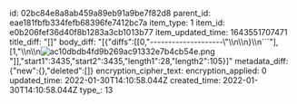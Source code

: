 id: 02bc84e8a8ab459a89eb91a9be7f82d8
parent_id: eae181fbfb334fefb68396fe7412bc7a
item_type: 1
item_id: e0b206fef36d40f8b1283a3cb1013b77
item_updated_time: 1643551707471
title_diff: "[]"
body_diff: "[{\"diffs\":[[0,\"--------------------\\\"\\\n\\\n}\\\n```\"],[1,\"\\\n\\\n![ac10dbdb4fd9b269ac91332e7b4cb54e.png](:/100ab55d5cb748ae8a6fd1370b068026)\"]],\"start1\":3435,\"start2\":3435,\"length1\":28,\"length2\":105}]"
metadata_diff: {"new":{},"deleted":[]}
encryption_cipher_text: 
encryption_applied: 0
updated_time: 2022-01-30T14:10:58.044Z
created_time: 2022-01-30T14:10:58.044Z
type_: 13